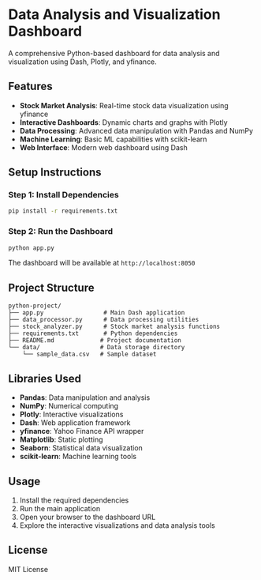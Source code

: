 # Data Analysis and Visualization Dashboard

A comprehensive Python-based dashboard for data analysis and visualization using Dash, Plotly, and yfinance.

## Features

- **Stock Market Analysis**: Real-time stock data visualization using yfinance
- **Interactive Dashboards**: Dynamic charts and graphs with Plotly
- **Data Processing**: Advanced data manipulation with Pandas and NumPy
- **Machine Learning**: Basic ML capabilities with scikit-learn
- **Web Interface**: Modern web dashboard using Dash

## Setup Instructions

### Step 1: Install Dependencies

```bash
pip install -r requirements.txt
```

### Step 2: Run the Dashboard

```bash
python app.py
```

The dashboard will be available at `http://localhost:8050`

## Project Structure

```
python-project/
├── app.py                 # Main Dash application
├── data_processor.py      # Data processing utilities
├── stock_analyzer.py      # Stock market analysis functions
├── requirements.txt       # Python dependencies
├── README.md             # Project documentation
└── data/                 # Data storage directory
    └── sample_data.csv   # Sample dataset
```

## Libraries Used

- **Pandas**: Data manipulation and analysis
- **NumPy**: Numerical computing
- **Plotly**: Interactive visualizations
- **Dash**: Web application framework
- **yfinance**: Yahoo Finance API wrapper
- **Matplotlib**: Static plotting
- **Seaborn**: Statistical data visualization
- **scikit-learn**: Machine learning tools

## Usage

1. Install the required dependencies
2. Run the main application
3. Open your browser to the dashboard URL
4. Explore the interactive visualizations and data analysis tools

## License

MIT License 